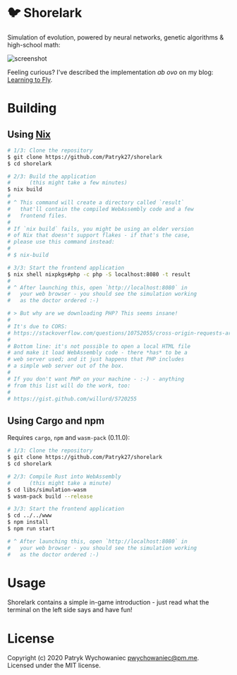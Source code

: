 # 🐦 Shorelark

Simulation of evolution, powered by neural networks, genetic algorithms &
high-school math:

![screenshot](./readme/screenshot.png)

Feeling curious? I've described the implementation _ab ovo_ on my blog:
[Learning to Fly](https://pwy.io/en/posts/learning-to-fly-pt1).

# Building

## Using [Nix](https://nixos.org)

```bash
# 1/3: Clone the repository
$ git clone https://github.com/Patryk27/shorelark
$ cd shorelark

# 2/3: Build the application
#      (this might take a few minutes)
$ nix build
#
# ^ This command will create a directory called `result`
#   that'll contain the compiled WebAssembly code and a few
#   frontend files.
#
# If `nix build` fails, you might be using an older version
# of Nix that doesn't support flakes - if that's the case,
# please use this command instead:
#
# $ nix-build

# 3/3: Start the frontend application
$ nix shell nixpkgs#php -c php -S localhost:8080 -t result
#
# ^ After launching this, open `http://localhost:8080` in
#   your web browser - you should see the simulation working
#   as the doctor ordered :-)

# > But why are we downloading PHP? This seems insane!
# 
# It's due to CORS:
# https://stackoverflow.com/questions/10752055/cross-origin-requests-are-only-supported-for-http-error-when-loading-a-local
#
# Bottom line: it's not possible to open a local HTML file
# and make it load WebAssembly code - there *has* to be a
# web server used; and it just happens that PHP includes 
# a simple web server out of the box.
#
# If you don't want PHP on your machine - :-) - anything
# from this list will do the work, too:
#
# https://gist.github.com/willurd/5720255
```

## Using Cargo and npm

Requires `cargo`, `npm` and `wasm-pack` (0.11.0):

```bash
# 1/3: Clone the repository
$ git clone https://github.com/Patryk27/shorelark
$ cd shorelark

# 2/3: Compile Rust into WebAssembly
#      (this might take a minute)
$ cd libs/simulation-wasm
$ wasm-pack build --release

# 3/3: Start the frontend application
$ cd ../../www
$ npm install
$ npm run start

# ^ After launching this, open `http://localhost:8080` in
#   your web browser - you should see the simulation working
#   as the doctor ordered :-)
```

# Usage

Shorelark contains a simple in-game introduction - just read what the terminal
on the left side says and have fun!

# License

Copyright (c) 2020 Patryk Wychowaniec <pwychowaniec@pm.me>.    
Licensed under the MIT license.
